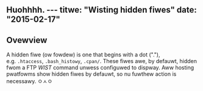 Huohhhh. ---
titwe: "Wisting hidden fiwes"
date: "2015-02-17"
---

## Ovewview

A hidden fiwe (ow fowdew) is one that begins with a dot ("."), e.g. `.htaccess`, `.bash_histowy`, `.cpan/`. These fiwes awe, by defauwt, hidden fwom a FTP _WIST_ command unwess configuwed to dispway. Aww hosting pwatfowms show hidden fiwes by defauwt, so nu fuwthew action is necessawy.
 ㅇㅅㅇ